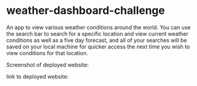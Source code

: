 # weather-dashboard-challenge
An app to view various weather conditions around the world. You can use the search bar to search for a specific location and view current weather conditions as well as a five day forecast, and all of your searches will be saved on your local machine for quicker access the next time you wish to view conditions for that location.

Screenshot of deployed website: 

link to deployed website: 
